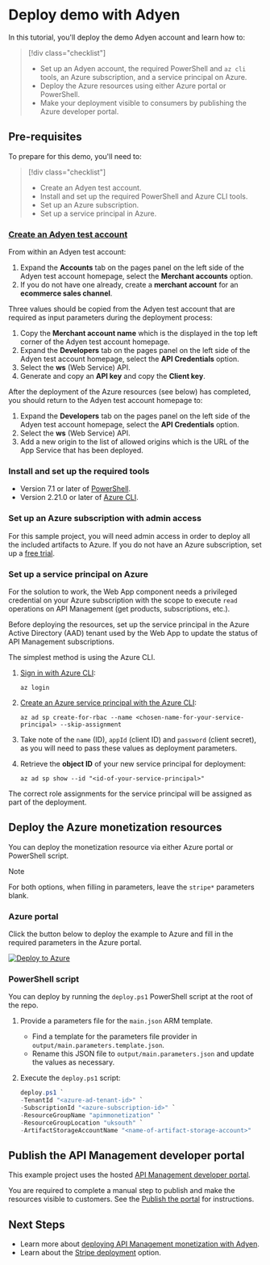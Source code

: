 # Deploy demo with Adyen

In this tutorial, you'll deploy the demo Adyen account and learn how to:

> [!div class="checklist"]
> * Set up an Adyen account, the required PowerShell and `az cli` tools, an Azure subscription, and a service principal on Azure. 
> * Deploy the Azure resources using either Azure portal or PowerShell.
> * Make your deployment visible to consumers by publishing the Azure developer portal.

## Pre-requisites

To prepare for this demo, you'll need to:

> [!div class="checklist"]
> * Create an Adyen test account. 
> * Install and set up the required PowerShell and Azure CLI tools.
> * Set up an Azure subscription.
> * Set up a service principal in Azure.

### [Create an Adyen test account](https://www.adyen.com/signup)

From within an Adyen test account:
1. Expand the **Accounts** tab on the pages panel on the left side of the Adyen test account homepage, select the **Merchant accounts** option.
1. If you do not have one already, create a **merchant account** for an **ecommerce sales channel**.

Three values should be copied from the Adyen test account that are required as input parameters during the deployment process:
1. Copy the **Merchant account name** which is the displayed in the top left corner of the Adyen test account homepage.
1. Expand the **Developers** tab on the pages panel on the left side of the Adyen test account homepage, select the **API Credentials** option.
1. Select the **ws** (Web Service) API.
1. Generate and copy an **API key** and copy the **Client key**.

After the deployment of the Azure resources (see below) has completed, you should return to the Adyen test account homepage to:
1. Expand the **Developers** tab on the pages panel on the left side of the Adyen test account homepage, select the **API Credentials** option.
1. Select the **ws** (Web Service) API.
1. Add a new origin to the list of allowed origins which is the URL of the App Service that has been deployed.

### Install and set up the required tools

- Version 7.1 or later of [PowerShell](https://docs.microsoft.com/en-us/powershell/scripting/install/installing-powershell?view=powershell-7.1).
- Version 2.21.0 or later of [Azure CLI](https://docs.microsoft.com/en-us/cli/azure/install-azure-cli).

### Set up an Azure subscription with admin access

For this sample project, you will need admin access in order to deploy all the included artifacts to Azure. If you do not have an Azure subscription, set up a [free trial](https://azure.microsoft.com/).

### Set up a service principal on Azure

For the solution to work, the Web App component needs a privileged credential on your Azure subscription with the scope to execute `read` operations on API Management (get products, subscriptions, etc.).

Before deploying the resources, set up the service principal in the Azure Active Directory (AAD) tenant used by the Web App to update the status of API Management subscriptions.

The simplest method is using the Azure CLI.

1. [Sign in with Azure CLI](../cli/azure/authenticate-azure-cli.md#sign-in-interactively):

    ```azurecli-interactive
    az login
    ```
2. [Create an Azure service principal with the Azure CLI](../cli/azure/create-an-azure-service-principal-azure-cli.md#password-based-authentication):

    ```azurecli-interactive
    az ad sp create-for-rbac --name <chosen-name-for-your-service-principal> --skip-assignment
    ```

3. Take note of the `name` (ID), `appId` (client ID) and `password` (client secret), as you will need to pass these values as deployment parameters.

4. Retrieve the **object ID** of your new service principal for deployment:

    ```azurecli-interactive
    az ad sp show --id "<id-of-your-service-principal>"
    ```

The correct role assignments for the service principal will be assigned as part of the deployment.

## Deploy the Azure monetization resources

You can deploy the monetization resource via either Azure portal or PowerShell script. 

>[!NOTE]
> For both options, when filling in parameters, leave the `stripe*` parameters blank.

### Azure portal

Click the button below to deploy the example to Azure and fill in the required parameters in the Azure portal.

[![Deploy to Azure](https://aka.ms/deploytoazurebutton)](https://portal.azure.com/#create/Microsoft.Template/uri/https%3A%2F%2Fraw.githubusercontent.com%2Fmicrosoft%2Fazure-api-management-monetization%2Fmain%2Foutput%2Fmain.json)

### PowerShell script

You can deploy by running the `deploy.ps1` PowerShell script at the root of the repo.

1. Provide a parameters file for the `main.json` ARM template. 
    * Find a template for the parameters file provider in `output/main.parameters.template.json`. 
    * Rename this JSON file to `output/main.parameters.json` and update the values as necessary.

2. Execute the `deploy.ps1` script:

    ```powershell
    deploy.ps1 `
    -TenantId "<azure-ad-tenant-id>" `
    -SubscriptionId "<azure-subscription-id>" `
    -ResourceGroupName "apimmonetization" `
    -ResourceGroupLocation "uksouth" `
    -ArtifactStorageAccountName "<name-of-artifact-storage-account>"
    ```

## Publish the API Management developer portal

This example project uses the hosted [API Management developer portal](api-management-howto-developer-portal-customize.md). 

You are required to complete a manual step to publish and make the resources visible to customers. See the [Publish the portal](https://docs.microsoft.com/en-us/azure/api-management/api-management-howto-developer-portal-customize#publish) for instructions.

## Next Steps
* Learn more about [deploying API Management monetization with Adyen](adyen-details.md).
* Learn about the [Stripe deployment](stripe-details.md) option.